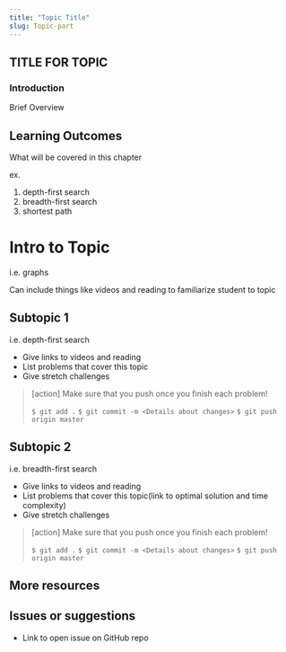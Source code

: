 ```yaml
---
title: "Topic Title"
slug: Topic-part
---
```


## TITLE FOR TOPIC

### Introduction

Brief Overview

## Learning Outcomes
What will be covered in this chapter

ex.
1. depth-first search
1. breadth-first search
1. shortest path

# Intro to Topic

i.e. graphs

Can include things like videos and reading to familiarize student to topic

## Subtopic 1

i.e. depth-first search

- Give links to videos and reading
- List problems that cover this topic
- Give stretch challenges

>[action]
>Make sure that you push once you finish each problem!
>
>```$ git add .```
>```$ git commit -m <Details about changes>```
>```$ git push origin master```

## Subtopic 2

i.e. breadth-first search

- Give links to videos and reading
- List problems that cover this topic(link to optimal solution and time complexity)
- Give stretch challenges

>[action]
>Make sure that you push once you finish each problem!
>
>```$ git add .```
>```$ git commit -m <Details about changes>```
>```$ git push origin master```


## More resources

## Issues or suggestions
- Link to open issue on GitHub repo
